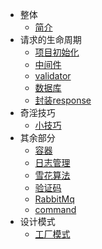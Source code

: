 * 整体
  * [简介](./简介.md)
* 请求的生命周期
  * [项目初始化](./项目初始化.md)
  * [中间件](./中间件.md)
  * [validator](./validator.md)
  * [数据库](./数据库.md)
  * [封装response](./封装response.md)
* 奇淫技巧
  * [小技巧](./奇怪的小技巧.md)
* 其余部分
  * [容器](./容器.md)
  * [日志管理](./日志管理.md)
  * [雪花算法](./雪花算法.md)
  * [验证码](./验证码.md)
  * [RabbitMq](./RabbitMq.md)
  * [command](./command.md)
* 设计模式
  * [工厂模式](./工厂模式.md)

